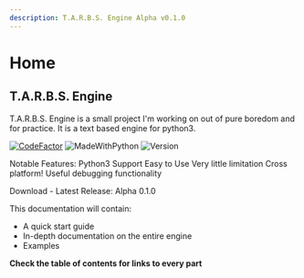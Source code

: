 ```yaml
---
description: T.A.R.B.S. Engine Alpha v0.1.0
---
```


# Home

## T.A.R.B.S. Engine

T.A.R.B.S. Engine is a small project I'm working on out of pure boredom and for practice. It is a text based engine for python3.

[![CodeFactor](https://www.codefactor.io/repository/github/tman540/t.a.r.b.s.-engine/badge)](https://www.codefactor.io/repository/github/tman540/t.a.r.b.s.-engine) ![MadeWithPython](https://img.shields.io/badge/Made%20with-Python-blue.svg) ![Version](https://img.shields.io/badge/Version-Alpha%200.1.0-a620df.svg)

Notable Features: Python3 Support Easy to Use Very little limitation Cross platform! Useful debugging functionality

Download - Latest Release: Alpha 0.1.0

This documentation will contain:

* A quick start guide 
* In-depth documentation on the entire engine 
* Examples

**Check the table of contents for links to every part**

